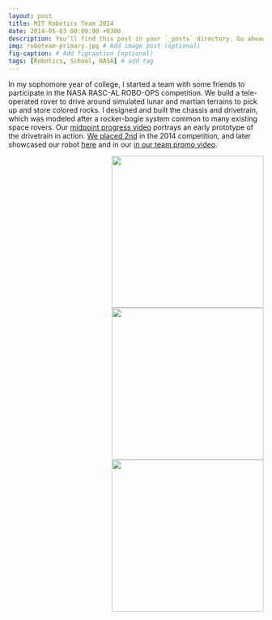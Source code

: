 ```yaml
---
layout: post
title: MIT Robotics Team 2014
date: 2014-05-03 00:00:00 +0300
description: You’ll find this post in your `_posts` directory. Go ahead and edit it and re-build the site to see your changes. # Add post description (optional)
img: roboteam-primary.jpg # Add image post (optional)
fig-caption: # Add figcaption (optional)
tags: [Robotics, School, NASA] # add tag
---
```


In my sophomore year of college, I started a team with some friends to participate in the NASA RASC-AL ROBO-OPS competition. We build a tele-operated rover to drive around simulated lunar and martian terrains to pick up and store colored rocks. I designed and built the chassis and drivetrain, which was modeled after a rocker-bogie system common to many existing space rovers. Our <a href="https://www.youtube.com/watch?v=3r1M_xUPZQM" target="_blank">midpoint progress video</a> portrays an early prototype of the drivetrain in action. <a href="http://robo-ops.nianet.org/archives/2014-winning-teams/" target="_blank">We placed 2nd</a> in the 2014 competition, and later showcased our robot <a href="http://news.mit.edu/2015/first-stop-robot-road-race-next-stop-nasa-0508" target="_blank">here</a> and in our <a href="https://www.youtube.com/watch?v=nfXZ7k29mW4" target="_blank">in our team promo video</a>.

<img align="right" width="300"  src="{{site.baseurl}}/assets/img/roboteam-1.jpg">
<img align="right" width="300"  src="{{site.baseurl}}/assets/img/roboteam-2.jpg">
<img align="right" width="300"  src="{{site.baseurl}}/assets/img/roboteam-3.jpg">

<br clear="all"/><br/>
